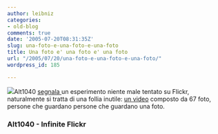 ```yaml
---
author: leibniz
categories:
- old-blog
comments: true
date: '2005-07-20T08:31:35Z'
slug: una-foto-e-una-foto-e-una-foto
title: Una foto e' una foto e' una foto
url: "/2005/07/20/una-foto-e-una-foto-e-una-foto/"
wordpress_id: 185

---
```

![](http://www.alt1040.com/uploads/27199114_71eb51ae15.jpg)Alt1040 [segnala ](http://www.alt1040.com/archivo/2005/07/19/flickr-infinito/)un esperimento niente male tentato su Flickr, naturalmente si tratta di una follia inutile: [un video](http://www.geocities.com/monkiineko/index.html) composto da 67 foto, persone che guardano persone che guardano una foto.   



### Alt1040 - Infinite Flickr

  

  
  
  

